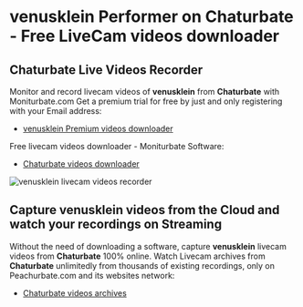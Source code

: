 # venusklein Performer on Chaturbate - Free LiveCam videos downloader

## Chaturbate Live Videos Recorder

Monitor and record livecam videos of **venusklein** from **Chaturbate** with Moniturbate.com
Get a premium trial for free by just and only registering with your Email address:
* [venusklein Premium videos downloader](https://moniturbate.com/request-demo-licence-key.html)

Free livecam videos downloader - Moniturbate Software:
* [Chaturbate videos downloader](https://moniturbate.com/moniturbate-download-software.html)

![venusklein livecam videos recorder](https://peachurnet.com/templates/moniturbate-software.png)


## Capture venusklein videos from the Cloud and watch your recordings on Streaming

Without the need of downloading a software, capture **venusklein** livecam videos from **Chaturbate** 100% online.
Watch Livecam archives from **Chaturbate** unlimitedly from thousands of existing recordings, only on Peachurbate.com and its websites network:
* [Chaturbate videos archives](https://peachurnet.com/)